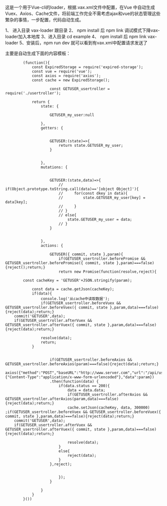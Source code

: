 

这是一个用于Vue-cli的loader，根据.vax.xml文件中配置，在Vue 中自动生成Vuex、Axios、Cache文件，将前端工作完全不需考虑ajax和vue的状态管理这些繁杂的事情，一步配置，代码自动生成。

1、 进入目录 vax-loader 跟目录
2、 npm install 后 npm link 调试模式下降vax-loader加入本地库
3、进入目录  cd example
4、 npm install 后 npm link vax-loader 
5、安装后，npm run dev 就可以看到有vax.xml中配置请求发送了

主要是自动生成下面的内容模板：


            (function(){
                const ExpiredStorage = require('expired-storage');
                const vue = require('vue');
                const axios = require('axios');
                const cache = new ExpiredStorage();

                        const GETUSER_usertroller = require('./usertroller');

                return {
                    state: {

                        GETUSER_my_user:null

                    },
                    getters: {


                        GETUSER:(state)=>{
                            return state.GETUSER_my_user;
                        }


                    },
                    mutations: {


                        GETUSER:(state,data)=>{
                            // if(Object.prototype.toString.call(data)=='[object Object]'){
                            //     for(const dkey in data){
                            //         state.GETUSER_my_user[key] = data[key];
                            //     }
                            // }
                            // else{
                                state.GETUSER_my_user = data;
                            // }
                        }


                    },
                    actions: {

                        GETUSER({ commit, state },param){
                            if(GETUSER_usertroller.beforePromise && GETUSER_usertroller.beforePromise({ commit, state },param)===false){reject();return;}
                            return new Promise(function(resolve,reject){

            const cacheKey = 'GETUSER'+JSON.stringify(param);

                const data = cache.getJson(cacheKey);
                if(data){
                    console.log('从cache中读取数据');
                    if(GETUSER_usertroller.beforeVuex && GETUSER_usertroller.beforeVuex({ commit, state },param,data)===false){reject(data);return;}
        commit('GETUSER',data);
        if(GETUSER_usertroller.afterVuex && GETUSER_usertroller.afterVuex({ commit, state },param,data)===false){reject(data);return;}

                    resolve(data);
                    return;
                }


                        if(GETUSER_usertroller.beforeAxios && GETUSER_usertroller.beforeAxios(param)===false){reject(data);return;}
                        axios({"method":"POST","baseURL":"http://www.server.com","url":"/api/user","withCredentials":"true","headers":{"Content-Type":"application/x-www-form-urlencoded"},"data":param})
                        .then(function(data) {
                            if(data.status == 200){
                                data = data.data;
                                if(GETUSER_usertroller.afterAxios && GETUSER_usertroller.afterAxios(param,data)===false){reject(data);return;}
                                cache.setJson(cacheKey, data, 300000) ;if(GETUSER_usertroller.beforeVuex && GETUSER_usertroller.beforeVuex({ commit, state },param,data)===false){reject(data);return;}
        commit('GETUSER',data);
        if(GETUSER_usertroller.afterVuex && GETUSER_usertroller.afterVuex({ commit, state },param,data)===false){reject(data);return;}

                                resolve(data);
                            }
                            else{
                                reject(data);
                            }
                        },reject);


                            });
                        }

                    }
                }
            }())
